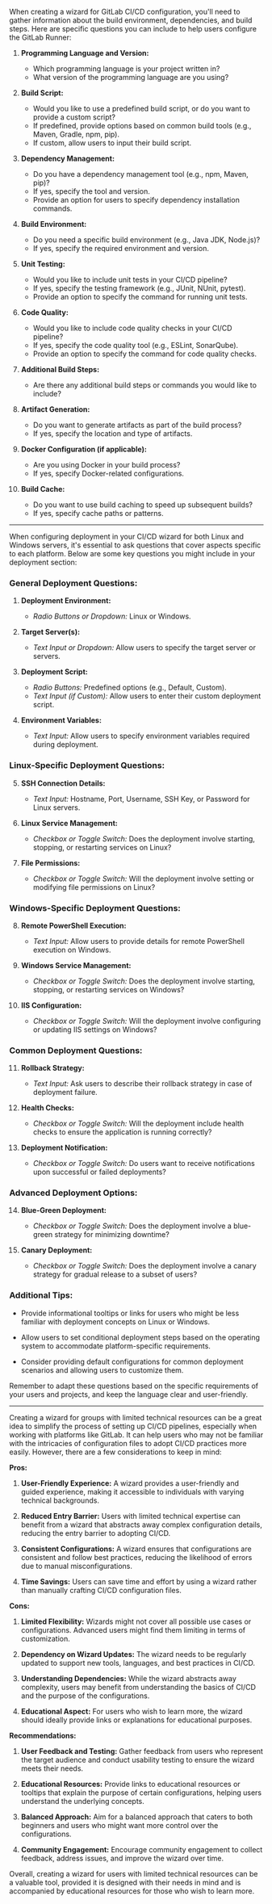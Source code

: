 When creating a wizard for GitLab CI/CD configuration, you'll need to gather information about the build environment, dependencies, and build steps. Here are specific questions you can include to help users configure the GitLab Runner:

1. **Programming Language and Version:**
   - Which programming language is your project written in?
   - What version of the programming language are you using?

2. **Build Script:**
   - Would you like to use a predefined build script, or do you want to provide a custom script?
   - If predefined, provide options based on common build tools (e.g., Maven, Gradle, npm, pip).
   - If custom, allow users to input their build script.

3. **Dependency Management:**
   - Do you have a dependency management tool (e.g., npm, Maven, pip)?
   - If yes, specify the tool and version.
   - Provide an option for users to specify dependency installation commands.

4. **Build Environment:**
   - Do you need a specific build environment (e.g., Java JDK, Node.js)?
   - If yes, specify the required environment and version.

5. **Unit Testing:**
   - Would you like to include unit tests in your CI/CD pipeline?
   - If yes, specify the testing framework (e.g., JUnit, NUnit, pytest).
   - Provide an option to specify the command for running unit tests.

6. **Code Quality:**
   - Would you like to include code quality checks in your CI/CD pipeline?
   - If yes, specify the code quality tool (e.g., ESLint, SonarQube).
   - Provide an option to specify the command for code quality checks.

7. **Additional Build Steps:**
   - Are there any additional build steps or commands you would like to include?

8. **Artifact Generation:**
   - Do you want to generate artifacts as part of the build process?
   - If yes, specify the location and type of artifacts.

9. **Docker Configuration (if applicable):**
   - Are you using Docker in your build process?
   - If yes, specify Docker-related configurations.

10. **Build Cache:**
    - Do you want to use build caching to speed up subsequent builds?
    - If yes, specify cache paths or patterns.
   
----------------------------------------------------------------------------------------------------
When configuring deployment in your CI/CD wizard for both Linux and Windows servers, it's essential to ask questions that cover aspects specific to each platform. Below are some key questions you might include in your deployment section:

### General Deployment Questions:

1. **Deployment Environment:**
   - *Radio Buttons or Dropdown:* Linux or Windows.

2. **Target Server(s):**
   - *Text Input or Dropdown:* Allow users to specify the target server or servers.

3. **Deployment Script:**
   - *Radio Buttons:* Predefined options (e.g., Default, Custom).
   - *Text Input (if Custom):* Allow users to enter their custom deployment script.

4. **Environment Variables:**
   - *Text Input:* Allow users to specify environment variables required during deployment.

### Linux-Specific Deployment Questions:

5. **SSH Connection Details:**
   - *Text Input:* Hostname, Port, Username, SSH Key, or Password for Linux servers.

6. **Linux Service Management:**
   - *Checkbox or Toggle Switch:* Does the deployment involve starting, stopping, or restarting services on Linux?

7. **File Permissions:**
   - *Checkbox or Toggle Switch:* Will the deployment involve setting or modifying file permissions on Linux?

### Windows-Specific Deployment Questions:

8. **Remote PowerShell Execution:**
   - *Text Input:* Allow users to provide details for remote PowerShell execution on Windows.

9. **Windows Service Management:**
   - *Checkbox or Toggle Switch:* Does the deployment involve starting, stopping, or restarting services on Windows?

10. **IIS Configuration:**
    - *Checkbox or Toggle Switch:* Will the deployment involve configuring or updating IIS settings on Windows?

### Common Deployment Questions:

11. **Rollback Strategy:**
    - *Text Input:* Ask users to describe their rollback strategy in case of deployment failure.

12. **Health Checks:**
    - *Checkbox or Toggle Switch:* Will the deployment include health checks to ensure the application is running correctly?

13. **Deployment Notification:**
    - *Checkbox or Toggle Switch:* Do users want to receive notifications upon successful or failed deployments?

### Advanced Deployment Options:

14. **Blue-Green Deployment:**
    - *Checkbox or Toggle Switch:* Does the deployment involve a blue-green strategy for minimizing downtime?

15. **Canary Deployment:**
    - *Checkbox or Toggle Switch:* Does the deployment involve a canary strategy for gradual release to a subset of users?

### Additional Tips:

- Provide informational tooltips or links for users who might be less familiar with deployment concepts on Linux or Windows.

- Allow users to set conditional deployment steps based on the operating system to accommodate platform-specific requirements.

- Consider providing default configurations for common deployment scenarios and allowing users to customize them.

Remember to adapt these questions based on the specific requirements of your users and projects, and keep the language clear and user-friendly.

----------------------------------------------------------------------------------------------------
Creating a wizard for groups with limited technical resources can be a great idea to simplify the process of setting up CI/CD pipelines, especially when working with platforms like GitLab. It can help users who may not be familiar with the intricacies of configuration files to adopt CI/CD practices more easily. However, there are a few considerations to keep in mind:

**Pros:**

1. **User-Friendly Experience:** A wizard provides a user-friendly and guided experience, making it accessible to individuals with varying technical backgrounds.

2. **Reduced Entry Barrier:** Users with limited technical expertise can benefit from a wizard that abstracts away complex configuration details, reducing the entry barrier to adopting CI/CD.

3. **Consistent Configurations:** A wizard ensures that configurations are consistent and follow best practices, reducing the likelihood of errors due to manual misconfigurations.

4. **Time Savings:** Users can save time and effort by using a wizard rather than manually crafting CI/CD configuration files.

**Cons:**

1. **Limited Flexibility:** Wizards might not cover all possible use cases or configurations. Advanced users might find them limiting in terms of customization.

2. **Dependency on Wizard Updates:** The wizard needs to be regularly updated to support new tools, languages, and best practices in CI/CD.

3. **Understanding Dependencies:** While the wizard abstracts away complexity, users may benefit from understanding the basics of CI/CD and the purpose of the configurations.

4. **Educational Aspect:** For users who wish to learn more, the wizard should ideally provide links or explanations for educational purposes.

**Recommendations:**

1. **User Feedback and Testing:** Gather feedback from users who represent the target audience and conduct usability testing to ensure the wizard meets their needs.

2. **Educational Resources:** Provide links to educational resources or tooltips that explain the purpose of certain configurations, helping users understand the underlying concepts.

3. **Balanced Approach:** Aim for a balanced approach that caters to both beginners and users who might want more control over the configurations.

4. **Community Engagement:** Encourage community engagement to collect feedback, address issues, and improve the wizard over time.

Overall, creating a wizard for users with limited technical resources can be a valuable tool, provided it is designed with their needs in mind and is accompanied by educational resources for those who wish to learn more.
